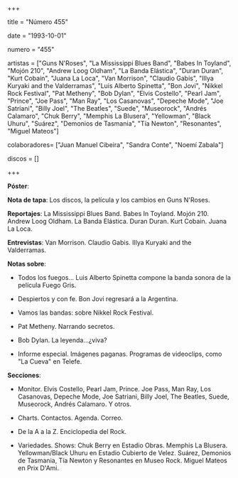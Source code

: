+++

title = "Número 455"

date = "1993-10-01"

numero = "455"

artistas = ["Guns N'Roses", "La Mississippi Blues Band", "Babes In Toyland", "Mojón 210", "Andrew Loog Oldham", "La Banda Elástica", "Duran Duran", "Kurt Cobain", "Juana La Loca", "Van Morrison", "Claudio Gabis", "Illya Kuryaki and the Valderramas", "Luis Alberto Spinetta", "Bon Jovi", "Nikkel Rock Festival", "Pat Metheny", "Bob Dylan", "Elvis Costello", "Pearl Jam", "Prince", "Joe Pass", "Man Ray", "Los Casanovas", "Depeche Mode", "Joe Satriani", "Billy Joel", "The Beatles", "Suede", "Museorock", "Andrés Calamaro", "Chuk Berry", "Memphis La Blusera", "Yellowman", "Black Uhuru", "Suárez", "Demonios de Tasmania", "Tía Newton", "Resonantes", "Miguel Mateos"] 

colaboradores= ["Juan Manuel Cibeira", "Sandra Conte", "Noemí Zabala"]

discos = []

+++

**Póster**: 

**Nota de tapa**: Los discos, la película y los cambios en Guns N'Roses. 

**Reportajes**: La Mississippi Blues Band. Babes In Toyland. Mojón 210. Andrew Loog Oldham. La Banda Elástica. Duran Duran. Kurt Cobain. Juana La Loca.

**Entrevistas**: Van Morrison. Claudio Gabis. Illya Kuryaki and the Valderramas.

**Notas sobre**:

- Todos los fuegos... Luis Alberto Spinetta compone la banda sonora de la película Fuego Gris.

- Despiertos y con fe. Bon Jovi regresará a la Argentina.

- Vamos las bandas: sobre Nikkel Rock Festival.

- Pat Metheny. Narrando secretos.

- Bob Dylan. La leyenda...¿viva?

- Informe especial. Imágenes paganas. Programas de videoclips, como "La Cueva" en Telefe.

**Secciones**:

- Monitor. Elvis Costello, Pearl Jam, Prince. Joe Pass, Man Ray, Los Casanovas, Depeche Mode, Joe Satriani, Billy Joel, The Beatles, Suede, Museorock, Andrés Calamaro. Y otros.

- Charts. Contactos. Agenda. Correo.

- De la A a la Z. Enciclopedia del Rock.

- Variedades. Shows: Chuk Berry en Estadio Obras.  Memphis La Blusera. Yellowman/Black Uhuru en Estadio Cubierto de Velez. Suárez, Demonios de Tasmania, Tía Newton y Resonantes en Museo Rock. Miguel Mateos en Prix D'Ami.